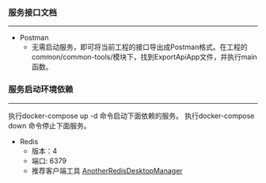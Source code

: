 ### 服务接口文档
---
- Postman
  - 无需启动服务，即可将当前工程的接口导出成Postman格式。在工程的common/common-tools/模块下，找到ExportApiApp文件，并执行main函数。

### 服务启动环境依赖
---

执行docker-compose up -d 命令启动下面依赖的服务。
执行docker-compose down 命令停止下面服务。

- Redis
  - 版本：4
  - 端口: 6379
  - 推荐客户端工具 [AnotherRedisDesktopManager](https://github.com/qishibo/AnotherRedisDesktopManager)

